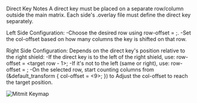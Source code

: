 Direct Key Notes
  A direct key must be placed on a separate row/column outside the main matrix.
  Each side's .overlay file must define the direct key separately.

Left Side Configuration:
  -Choose the desired row using row-offset = <X>;.
  -Set the col-offset based on how many columns the key is shifted on that row.

Right Side Configuration:
  Depends on the direct key's position relative to the right shield:
  -If the direct key is to the left of the right shield, use:
    row-offset = <target row - 1>;
  -If it's not to the left (same or right), use:
    row-offset = <target row>;
  -On the selected row, start counting columns from (&default_transform { col-offset = <9>; }) to Adjust the col-offset to reach the target position.
   
![Mitmit Keymap](keymap-drawer/Mitmit.svg)
